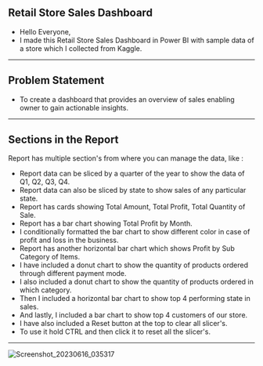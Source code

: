 ## Retail Store Sales Dashboard
- Hello Everyone,
- I made this Retail Store Sales Dashboard in Power BI with sample data of a store which I collected from Kaggle.

<hr>

## Problem Statement
- To create a dashboard that provides an overview of sales enabling owner to gain actionable insights.

<hr>

## Sections in the Report
Report has multiple section's from where you can manage the data, like :
- Report data can be sliced by a quarter of the year to show the data of Q1, Q2, Q3, Q4.
- Report data can also be sliced by state to show sales of any particular state.
- Report has cards showing Total Amount, Total Profit, Total Quantity of Sale.
- Report has a bar chart showing Total Profit by Month.
- I conditionally formatted the bar chart to show different color in case of profit and loss in the business.
- Report has another horizontal bar chart which shows Profit by Sub Category of Items.
- I have included a donut chart to show the quantity of products ordered through different payment mode.
- I also included a donut chart to show the quantity of products ordered in which category.
- Then I included a horizontal bar chart to show top 4 performing state in sales.
- And lastly, I included a bar chart to show top 4 customers of our store.
- I have also included a Reset button at the top to clear all slicer's.
- To use it hold CTRL and then click it to reset all the slicer's.

<hr>

![Screenshot_20230616_035317](https://github.com/TheMrityunjayPathak/RetailStoreSalesDashboard/assets/123563634/1725e494-528f-4ebc-a76a-87704d820f30)
